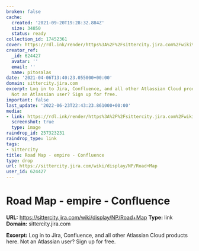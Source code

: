 ```yaml
---
broken: false
cache:
  created: '2021-09-20T19:28:32.884Z'
  size: 34850
  status: ready
collection_id: 17452361
cover: https://rdl.ink/render/https%3A%2F%2Fsittercity.jira.com%2Fwiki%2Fdisplay%2FNP%2FRoad%2BMap
creator_ref:
  _id: 624427
  avatar: ''
  email: ''
  name: pitosalas
date: '2021-04-06T13:40:23.055000+00:00'
domain: sittercity.jira.com
excerpt: Log in to Jira, Confluence, and all other Atlassian Cloud products here.
  Not an Atlassian user? Sign up for free.
important: false
last_update: '2022-06-23T22:43:23.861000+00:00'
media:
- link: https://rdl.ink/render/https%3A%2F%2Fsittercity.jira.com%2Fwiki%2Fdisplay%2FNP%2FRoad%2BMap
  screenshot: true
  type: image
raindrop_id: 257323231
raindrop_type: link
tags:
- Sittercity
title: Road Map - empire - Confluence
type: drop
url: https://sittercity.jira.com/wiki/display/NP/Road+Map
user_id: 624427
---
```


# Road Map - empire - Confluence

**URL:** https://sittercity.jira.com/wiki/display/NP/Road+Map
**Type:** link
**Domain:** sittercity.jira.com

**Excerpt:** Log in to Jira, Confluence, and all other Atlassian Cloud products here. Not an Atlassian user? Sign up for free.
